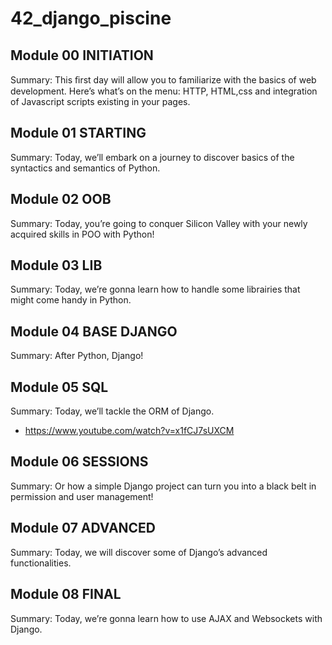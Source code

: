 # 42_django_piscine


## Module 00 INITIATION
Summary: This ﬁrst day will allow you to familiarize with the basics of web
development. Here’s what’s on the menu: HTTP, HTML,css and integration of Javascript
scripts existing in your pages.

## Module 01 STARTING
Summary: Today, we’ll embark on a journey to discover basics of the syntactics and
semantics of Python.

## Module 02 OOB
Summary: Today, you’re going to conquer Silicon Valley with your newly acquired
skills in POO with Python!

## Module 03 LIB
Summary: Today, we’re gonna learn how to handle some librairies that might come
handy in Python.

## Module 04 BASE DJANGO
Summary: After Python, Django!

## Module 05 SQL
Summary: Today, we’ll tackle the ORM of Django.
- https://www.youtube.com/watch?v=x1fCJ7sUXCM

## Module 06 SESSIONS
Summary: Or how a simple Django project can turn you into a black belt in permission and user management!

## Module 07 ADVANCED
Summary: Today, we will discover some of Django’s advanced functionalities.

## Module 08 FINAL
Summary: Today, we’re gonna learn how to use AJAX and Websockets with Django.
